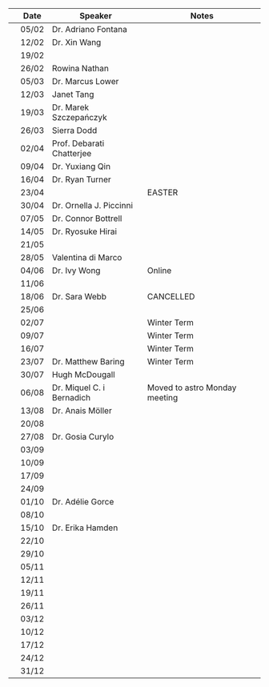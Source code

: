 |  | Date   | Speaker |  Notes |
| --- | --- | --- |  --- | 
|  | 05/02 | Dr. Adriano Fontana |  |  
|  | 12/02 | Dr. Xin Wang |  |
|  | 19/02 |  |  |
|  | 26/02 | Rowina Nathan |  |
|  | 05/03 | Dr. Marcus Lower |  |
|  | 12/03 | Janet Tang |  |
|  | 19/03 | Dr. Marek Szczepańczyk |  |
|  | 26/03 | Sierra Dodd  | |
|  | 02/04 | Prof. Debarati Chatterjee  |  |
|  | 09/04 | Dr. Yuxiang Qin |  |
|  | 16/04 | Dr. Ryan Turner |  |
|  | 23/04 |  | EASTER |
|  | 30/04 | Dr. Ornella J. Piccinni |  |
|  | 07/05 | Dr. Connor Bottrell | |
|  | 14/05 | Dr. Ryosuke Hirai |  |
|  | 21/05 |  |  |
|  | 28/05 | Valentina di Marco |  |
|  | 04/06 | Dr. Ivy Wong | Online |
|  | 11/06 | |  |
|  | 18/06 | Dr. Sara Webb | CANCELLED|
|  | 25/06 |  |  |
|  | 02/07 |  | Winter Term |
|  | 09/07 |  | Winter Term |
|  | 16/07 |  | Winter Term |
|  | 23/07 | Dr. Matthew Baring | Winter Term |
|  | 30/07 | Hugh McDougall  |  |
|  | 06/08 | Dr. Miquel C. i Bernadich | Moved to astro Monday meeting |
|  | 13/08 | Dr. Anais Möller |  |
|  | 20/08 |  |  |
|  | 27/08 | Dr. Gosia Curylo  |  |
|  | 03/09 |  |  |
|  | 10/09 |  |  |
|  | 17/09 |  |  |
|  | 24/09 |  |  |
|  | 01/10 | Dr. Adélie Gorce |  |
|  | 08/10 |  |  |
|  | 15/10 | Dr. Erika Hamden  |  |
|  | 22/10 |  |  |
|  | 29/10 |  |  |
|  | 05/11 |  |  |
|  | 12/11 |  |  |
|  | 19/11 |  |  |
|  | 26/11 |  |  |
|  | 03/12 |  |  |
|  | 10/12 |  |  |
|  | 17/12 |  |  |
|  | 24/12 |  |  |
|  | 31/12 |  |  |
